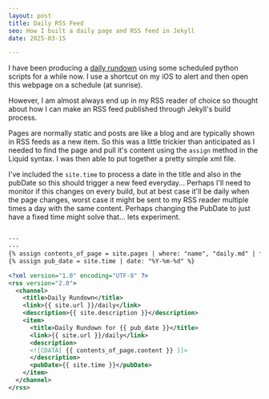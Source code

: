 ```yaml
---
layout: post
title: Daily RSS Feed
seo: How I built a daily page and RSS feed in Jekyll
date: 2025-03-15

---
```


I have been producing a [daily rundown](/daily) using some scheduled python scripts for a while now. I use a shortcut on my iOS to alert and then open this webpage on a schedule (at sunrise).

However, I am almost always end up in my RSS reader of choice so thought about how I can make an RSS feed published through Jekyll's build process.

Pages are normally static and posts are like a blog and are typically shown in RSS feeds as a new item. So this was a little trickier than anticipated as I needed to find the page and pull it's content using the `assign` method in the Liquid syntax. I was then able to put together a pretty simple xml file.

I've included the `site.time` to process a date in the title and also in the pubDate so this should trigger a new feed everyday... Perhaps I'll need to monitor if this changes on every build, but at best case it'll be daily when the page changes, worst case it might be sent to my RSS reader multiple times a day with the same content. Perhaps changing the PubDate to just have a fixed time might solve that... lets experiment.


```xml

---
---
{% assign contents_of_page = site.pages | where: "name", "daily.md" | first %}
{% assign pub_date = site.time | date: "%Y-%m-%d" %}

<?xml version="1.0" encoding="UTF-8" ?>
<rss version="2.0">
  <channel>
    <title>Daily Rundown</title>
    <link>{{ site.url }}/daily</link>
    <description>{{ site.description }}</description>
    <item>
      <title>Daily Rundown for {{ pub_date }}</title>
      <link>{{ site.url }}/daily</link>
      <description>
      <![CDATA[ {{ contents_of_page.content }} ]]>
      </description>
      <pubDate>{{ site.time }}</pubDate>
    </item>
  </channel>
</rss>

```
